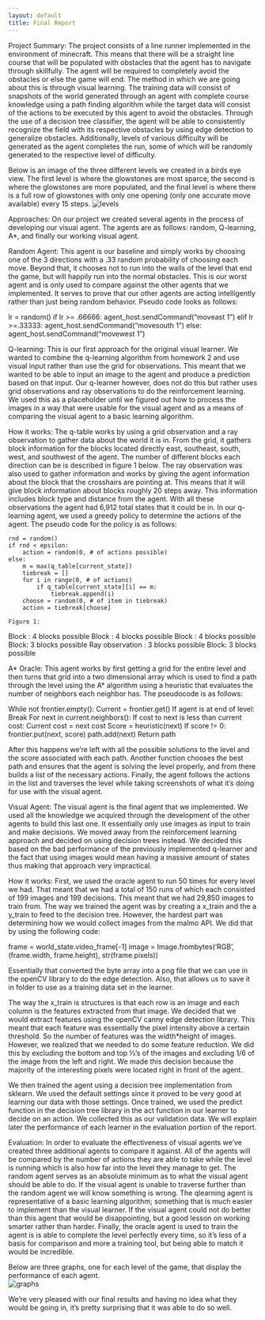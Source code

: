 ```yaml
---
layout: default
title: Final Report
---
```


Project Summary: The project consists of a line runner implemented in the environment of minecraft. This means that there will be a straight line course that will be populated with obstacles that the agent has to navigate through skillfully. The agent will be required to completely avoid the obstacles or else the game will end. The method in which we are going about this is through visual learning. The training data will consist of snapshots of the world generated through an agent with complete course knowledge using a path finding algorithm while the target data will consist of the actions to be executed by this agent to avoid the obstacles. Through the use of a decision tree classifier, the agent will be able to consistently recognize the field with its respective obstacles by using edge detection to generalize obstacles. Additionally, levels of various difficulty will be generated as the agent completes the run, some of which will be randomly generated to the respective level of difficulty.

Below is an image of the three different levels we created in a birds eye view. The first level is where the glowstones are most sparce, the second is where the glowstones are more populated, and the final level is where there is a full row of glowstones with only one opening (only one accurate move available) every 15 steps.
![levels](https://user-images.githubusercontent.com/27802382/27006751-6fd20e0a-4df1-11e7-819c-8b929e2ee7ad.png)
 
 
Approaches: On our project we created several agents in the process of developing our visual agent. The agents are as follows: random, Q-learning, A*, and finally our working visual agent. 
	
Random Agent: This agent is our baseline and simply works by choosing one of the 3 directions with a .33 random probability of choosing each move. Beyond that, it chooses not to run into the walls of the level that end the game, but will happily run into the normal obstacles. This is our worst agent and is only used to compare against the other agents that we implemented. It serves to prove that our other agents are acting intelligently rather than just being random behavior.  Pseudo code looks as follows: 
 
lr = random()
if lr >= .66666:
	agent_host.sendCommand(“moveast 1”)
elif lr >=.33333:
	agent_host.sendCommand(“movesouth 1”)
else:
	agent_host.sendCommand(“movewest 1”)
 
Q-learning: This is our first approach for the original visual learner. We wanted to combine the q-learning algorithm from homework 2 and use visual input rather than use the grid for observations. This meant that we wanted to be able to input an image to the agent and produce a prediction based on that input. Our q-learner however, does not do this but rather uses grid observations and ray observations to do the reinforcement learning. We used this as a placeholder until we figured out how to process the images in a way that were usable for the visual agent and as a means of comparing the visual agent to a basic learning algorithm. 
 
How it works: The q-table works by using a grid observation and a ray observation to gather data about the world it is in. From the grid, it gathers block information for the blocks located directly east, southeast, south, west, and southwest of the agent. The number of different blocks each direction can be is described in figure 1 below. The ray observation was also used to gather information and works by giving the agent information about the block that the crosshairs are pointing at. This means that it will give block information about blocks roughly 20 steps away. This information includes block type and distance from the agent. With all these observations the agent had 6,912 total states that it could be in. 
In our q-learning agent, we used a greedy policy to determine the actions of the agent. 
	The pseudo code for the policy is as follows: 
	
	rnd = random()
	if rnd < epsilon: 
		action = random(0, # of actions possible)
	else:
		m = max(q_table[current_state])
		tiebreak = []
		for i in range(0, # of actions)
			if q_table[current_state][i] == m:
				tiebreak.append(i)
		choose = random(0, # of item in tiebreak)
		action = tiebreak[choose]
 
	Figure 1: 
 
Block : 4 blocks possible
Block : 4 blocks possible 
Block : 4 blocks possible 
Block: 3 blocks possible
Ray observation : 3 blocks possible
Block: 3 blocks possible
 
 
 
 
 
 
 
 
 
 
 
 
 
 
A* Oracle: This agent works by first getting a grid for the entire level and then turns that grid into a two dimensional array which is used to find a path through the level using the A* algorithm using a heuristic that evaluates the number of neighbors each neighbor has. The pseudocode is as follows:
 
While not frontier.empty():
	Current = frontier.get()
	If agent is at end of level:
		Break
	For next in current.neighbors():
		If cost to next is less than current cost:
			Current cost = next cost
			Score = heuristic(next)
			If score != 0:
				frontier.put(next, score)
				path.add(next)
Return path
 
After this happens we’re left with all the possible solutions to the level and the score associated with each path. Another function chooses the best path and ensures that the agent is solving the level properly, and from there builds a list of the necessary actions. Finally, the agent follows the actions in the list and traverses the level while taking screenshots of what it’s doing for use with the visual agent. 
 
Visual Agent: The visual agent is the final agent that we implemented. We used all the knowledge we acquired through the development of the other agents to build this last one. It essentially only use images as input to train and make decisions. We moved away from the reinforcement learning approach and decided on using decision trees instead. We decided this based on the bad performance of the previously implemented q-learner and the fact that using images would mean having a massive amount of states thus making that approach very impractical. 
 
How it works: First, we used the oracle agent to run 50 times for every level we had. That meant that we had a total of 150 runs of which each consisted of 199 images and 199 decisions. This meant that we had 29,850 images to train from. The way we trained the agent was by creating a x_train and the a y_train to feed to the decision tree. However, the hardest part was determining how we would collect images from the malmo API. We did that by using the following code: 
 
frame	= world_state.video_frame[-1]
image	= Image.frombytes(‘RGB’, (frame.width, frame.height), str(frame.pixels))
 
Essentially that converted the byte array into a png file that we can use in the openCV library to do the edge detection. Also, that allows us to save it in  folder to use as a training data set in the learner. 
	
The way the x_train is structures is that each row is an image and each column is the features extracted from that image. We decided that we would extract features using the openCV canny edge detection library. This meant that each feature was essentially the pixel intensity above a certain threshold. So the number of features was the width*height of images. However, we realized that we needed to do some feature reduction. We did this by excluding the bottom and top ⅓’s of the images and excluding 1/6 of the image from the left and right. We made this decision because the majority of the interesting pixels were located right in front of the agent. 
 
We then trained the agent using a decision tree implementation from sklearn. We used the default settings since it proved to be very good at learning our data with those settings. 
Once trained, we used the predict function in the decision tree library in the act function in our learner to decide on an action. We collected this as our validation data. We will explain later the performance of each learner in the evaluation portion of the report. 
 
 
	
 
Evaluation: In order to evaluate the effectiveness of visual agents we’ve created three additional agents to compare it against. All of the agents will be compared by the number of actions they are able to take while the level is running which is also how far into the level they manage to get. The random agent serves as an absolute minimum as to what the visual agent should be able to do. If the visual agent is unable to traverse further than the random agent we will know something is wrong. The qlearning agent is representative of a basic learning algorithm; something that is much easier to implement than the visual learner. If the visual agent could not do better than this agent that would be disappointing, but a good lesson on working smarter rather than harder. Finally, the oracle agent is used to train the agent is is able to complete the level perfectly every time, so it’s less of a basis for comparison and more a training tool, but being able to match it would be incredible. 

Below are three graphs, one for each level of the game, that display the performance of each agent.  
![graphs](https://user-images.githubusercontent.com/27802382/27006750-6c516f82-4df1-11e7-928e-22c070ab6b98.png)
 
We’re very pleased with our final results and having no idea what they would be going in, it’s pretty surprising that it was able to do so well.  
